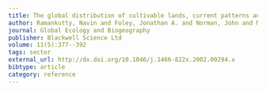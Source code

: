 ```yaml
---
title: The global distribution of cultivable lands, current patterns and sensitivity to possible climate change
author: Ramankutty, Navin and Foley, Jonathan A. and Norman, John and McSweeney, Kevin
journal: Global Ecology and Biogeography
publisher: Blackwell Science Ltd
volume: 11(5):377--392
tags: sector
external_url: http://dx.doi.org/10.1046/j.1466-822x.2002.00294.x
bibtype: article
category: reference
---
```

